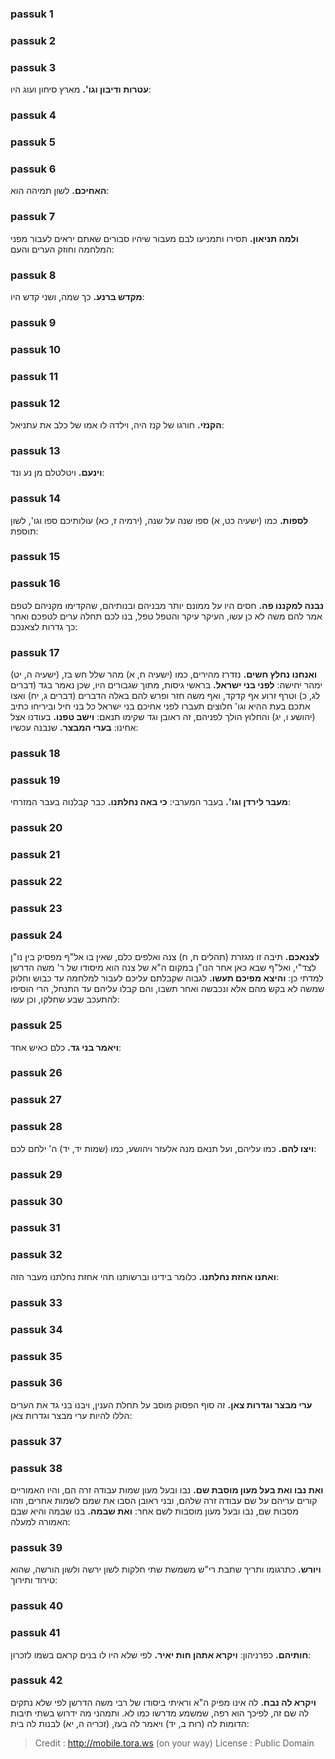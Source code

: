 
### passuk 1

### passuk 2

### passuk 3
<b>עטרות ודיבון וגו'.</b> מארץ סיחון ועוג היו:

### passuk 4

### passuk 5

### passuk 6
<b>האחיכם.</b> לשון תמיהה הוא:

### passuk 7
<b>ולמה תניאון.</b> תסירו ותמניעו לבם מעבור שיהיו סבורים שאתם יראים לעבור מפני המלחמה וחוזק הערים והעם:

### passuk 8
<b>מקדש ברנע.</b> כך שמה, ושני קדש היו:

### passuk 9

### passuk 10

### passuk 11

### passuk 12
<b>הקנזי.</b> חורגו של קנז היה, וילדה לו אמו של כלב את עתניאל:

### passuk 13
<b>וינעם.</b> ויטלטלם מן נע ונד:

### passuk 14
<b>לספות.</b> כמו (ישעיה כט, א) ספו שנה על שנה, (ירמיה ז, כא) עולותיכם ספו וגו', לשון תוספת:

### passuk 15

### passuk 16
<b>נבנה למקננו פה.</b> חסים היו על ממונם יותר מבניהם ובנותיהם, שהקדימו מקניהם לטפם אמר להם משה לא כן עשו, העיקר עיקר והטפל טפל, בנו לכם תחלה ערים לטפכם ואחר כך גדרות לצאנכם:

### passuk 17
<b>ואנחנו נחלץ חשים.</b> נזדרז מהירים, כמו (ישעיה ח, א) מהר שלל חש בז, (ישעיה ה, יט) ימהר יחישה: 
<b>לפני בני ישראל.</b> בראשי גיסות, מתוך שגבורים היו, שכן נאמר בגד (דברים לג, כ) וטרף זרוע אף קדקד, ואף משה חזר ופרש להם באלה הדברים (דברים ג, יח) ואצו אתכם בעת ההיא וגו' חלוצים תעברו לפני אחיכם בני ישראל כל בני חיל וביריחו כתיב (יהושע ו, יג) והחלוץ הולך לפניהם, זה ראובן וגד שקימו תנאם: 
<b>וישב טפנו.</b> בעודנו אצל אחינו: 
<b>בערי המבצר.</b> שנבנה עכשיו:

### passuk 18

### passuk 19
<b>מעבר לירדן וגו'.</b> בעבר המערבי: 
<b>כי באה נחלתנו.</b> כבר קבלנוה בעבר המזרחי:

### passuk 20

### passuk 21

### passuk 22

### passuk 23

### passuk 24
<b>לצנאכם.</b> תיבה זו מגזרת (תהלים ח, ח) צנה ואלפים כלם, שאין בו אל"ף מפסיק בין נו"ן לצד"י, ואל"ף שבא כאן אחר הנו"ן במקום ה"א של צנה הוא מיסודו של ר' משה הדרשן למדתי כן: 
<b>והיצא מפיכם תעשו.</b> לגבוה שקבלתם עליכם לעבור למלחמה עד כבוש וחלוק שמשה לא בקש מהם אלא ונכבשה ואחר תשבו, והם קבלו עליהם עד התנחל, הרי הוסיפו להתעכב שבע שחלקו, וכן עשו:

### passuk 25
<b>ויאמר בני גד.</b> כלם כאיש אחד:

### passuk 26

### passuk 27

### passuk 28
<b>ויצו להם.</b> כמו עליהם, ועל תנאם מנה אלעזר ויהושע, כמו (שמות יד, יד) ה' ילחם לכם:

### passuk 29

### passuk 30

### passuk 31

### passuk 32
<b>ואתנו אחזת נחלתנו.</b> כלומר בידינו וברשותנו תהי אחזת נחלתנו מעבר הזה:

### passuk 33

### passuk 34

### passuk 35

### passuk 36
<b>ערי מבצר וגדרות צאן.</b> זה סוף הפסוק מוסב על תחלת הענין, ויבנו בני גד את הערים הללו להיות ערי מבצר וגדרות צאן:

### passuk 37

### passuk 38
<b>ואת נבו ואת בעל מעון מוסבת שם.</b> נבו ובעל מעון שמות עבודה זרה הם, והיו האמוריים קורים עריהם על שם עבודה זרה שלהם, ובני ראובן הסבו את שמם לשמות אחרים, וזהו מסבות שם, נבו ובעל מעון מוסבות לשם אחר: 
<b>ואת שבמה.</b> בנו שבמה והיא שבם האמורה למעלה:

### passuk 39
<b>ויורש.</b> כתרגומו ותריך שתבת רי"ש משמשת שתי חלקות לשון ירשה ולשון הורשה, שהוא טירוד ותירוך:

### passuk 40

### passuk 41
<b>חותיהם.</b> כפרניהון: 
<b>ויקרא אתהן חות יאיר.</b> לפי שלא היו לו בנים קראם בשמו לזכרון:

### passuk 42
<b>ויקרא לה נבח.</b> לה אינו מפיק ה"א וראיתי ביסודו של רבי משה הדרשן לפי שלא נתקים לה שם זה, לפיכך הוא רפה, שמשמע מדרשו כמו לא. ותמהני מה ידרוש בשתי תיבות הדומות לה (רות ב, יד) ויאמר לה בעז, (זכריה ה, יא) לבנות לה בית:

>Credit : http://mobile.tora.ws (on your way)
>License : Public Domain